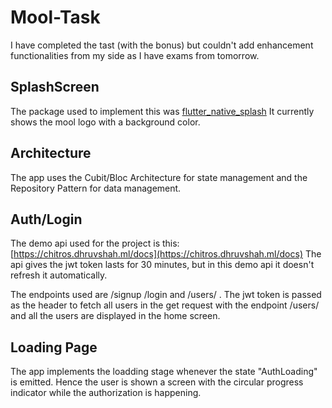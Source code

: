 # Mool-Task
I have completed the tast (with the bonus) but couldn't add enhancement functionalities from my side as I have exams from tomorrow.

## SplashScreen
The package used to implement this was [flutter_native_splash](https://pub.dev/packages/flutter_native_splash)
It currently shows the mool logo with a background color.

## Architecture
The app uses the Cubit/Bloc Architecture for state management and the Repository Pattern for data management.

## Auth/Login
The demo api used for the project is this: [https://chitros.dhruvshah.ml/docs](https://chitros.dhruvshah.ml/docs)
The api gives the jwt token lasts for 30 minutes, but in this demo api it doesn't refresh it automatically. 

The endpoints used are /signup /login and /users/ .
The jwt token is passed as the header to fetch all users in the get request with the endpoint /users/ and all the users are displayed in the home screen.

## Loading Page
The app implements the loadding stage whenever the state "AuthLoading" is emitted. Hence the user is shown a screen with the circular progress indicator while the authorization is happening.

